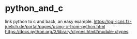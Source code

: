 # python_and_c
link python to c and back, an easy example.
https://pgi-jcns.fz-juelich.de/portal/pages/using-c-from-python.html
https://docs.python.org/3/library/ctypes.html#module-ctypes

